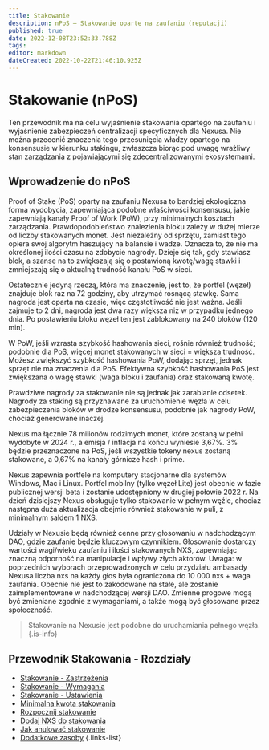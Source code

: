 ```yaml
---
title: Stakowanie
description: nPoS — Stakowanie oparte na zaufaniu (reputacji)
published: true
date: 2022-12-08T23:52:33.788Z
tags: 
editor: markdown
dateCreated: 2022-10-22T21:46:10.925Z
---
```


# Stakowanie (nPoS)

Ten przewodnik ma na celu wyjaśnienie stakowania opartego na zaufaniu i wyjaśnienie zabezpieczeń centralizacji specyficznych dla Nexusa. Nie można przecenić znaczenia tego przesunięcia władzy opartego na konsensusie w kierunku stakingu, zwłaszcza biorąc pod uwagę wrażliwy stan zarządzania z pojawiającymi się zdecentralizowanymi ekosystemami.

## Wprowadzenie do nPoS

Proof of Stake (PoS) oparty na zaufaniu Nexusa to bardziej ekologiczna forma wydobycia, zapewniająca podobne właściwości konsensusu, jakie zapewniają kanały Proof of Work (PoW), przy minimalnych kosztach zarządzania. Prawdopodobieństwo znalezienia bloku zależy w dużej mierze od liczby stakowanych monet. Jest niezależny od sprzętu, zamiast tego opiera swój algorytm haszujący na balansie i wadze. Oznacza to, że nie ma określonej ilości czasu na zdobycie nagrody. Dzieje się tak, gdy stawiasz blok, a szanse na to zwiększają się o postawioną kwotę/wagę stawki i zmniejszają się o aktualną trudność kanału PoS w sieci.

Ostatecznie jedyną rzeczą, która ma znaczenie, jest to, że portfel (węzeł) znajduje blok raz na 72 godziny, aby utrzymać rosnącą stawkę. Sama nagroda jest oparta na czasie, więc częstotliwość nie jest ważna. Jeśli zajmuje to 2 dni, nagroda jest dwa razy większa niż w przypadku jednego dnia. Po postawieniu bloku węzeł ten jest zablokowany na 240 bloków (120 min).

W PoW, jeśli wzrasta szybkość hashowania sieci, rośnie również trudność; podobnie dla PoS, więcej monet stakowanych w sieci = większa trudność. Możesz zwiększyć szybkość hashowania PoW, dodając sprzęt, jednak sprzęt nie ma znaczenia dla PoS. Efektywna szybkość hashowania PoS jest zwiększana o wagę stawki (waga bloku i zaufania) oraz stakowaną kwotę.

Prawdziwe nagrody za stakowanie nie są jednak jak zarabianie odsetek. Nagrody za staking są przyznawane za uruchomienie węzła w celu zabezpieczenia bloków w drodze konsensusu, podobnie jak nagrody PoW, chociaż generowane inaczej.

Nexus ma łącznie 78 milionów rodzimych monet, które zostaną w pełni wydobyte w 2024 r., a emisja / inflacja na końcu wyniesie 3,67%. 3% będzie przeznaczone na PoS, jeśli wszystkie tokeny nexus zostaną stakowane, a 0,67% na kanały górnicze hash i prime.

Nexus zapewnia portfele na komputery stacjonarne dla systemów Windows, Mac i Linux. Portfel mobilny (tylko węzeł Lite) jest obecnie w fazie publicznej wersji beta i zostanie udostępniony w drugiej połowie 2022 r. Na dzień dzisiejszy Nexus obsługuje tylko stakowanie w pełnym węźle, chociaż następna duża aktualizacja obejmie również stakowanie w puli, z minimalnym saldem 1 NXS.

Udziały w Nexusie będą również cenne przy głosowaniu w nadchodzącym DAO, gdzie zaufanie będzie kluczowym czynnikiem. Głosowanie dostarczy wartości wagi/wieku zaufaniu i ilości stakowanych NXS, zapewniając znaczną odporność na manipulacje i wpływy złych aktorów. Uwaga: w poprzednich wyborach przeprowadzonych w celu przydziału ambasady Nexusa liczba nxs na każdy głos była ograniczona do 10 000 nxs + waga zaufania. Obecnie nie jest to zakodowane na stałe, ale zostanie zaimplementowane w nadchodzącej wersji DAO. Zmienne progowe mogą być zmieniane zgodnie z wymaganiami, a także mogą być głosowane przez społeczność.

> Stakowanie na Nexusie jest podobne do uruchamiania pełnego węzła.
{.is-info}


## Przewodnik Stakowania - Rozdziały

- [Stakowanie - Zastrzeżenia](/pl/guides/staking/staking-disclaimer)
- [Stakowanie - Wymagania](/pl/guides/staking/staking-requirements)
- [Stakowanie - Ustawienia](/pl/guides/staking/staking-settings)
- [Minimalna kwota stakowania](/pl/guides/staking/minimum-staking-amount)
- [Rozpocznij stakowanie](/pl/guides/staking/start-staking)
- [Dodaj NXS do stakowania](/pl/guides/staking/add-nxs-to-stake)
- [Jak anulować stakowanie](/pl/guides/staking/how-to-unstake)
- [Dodatkowe zasoby](/pl/guides/staking/additional-resources)
{.links-list}
